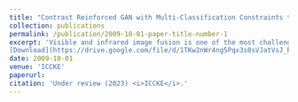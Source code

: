 ```yaml
---
title: "Contrast Reinforced GAN with Multi-Classification Constraints to Visible-Infrared Image Fusion"
collection: publications
permalink: /publication/2009-10-01-paper-title-number-1
excerpt: 'Visible and infrared image fusion is one of the most challenging problems in image fusion. This technique combines the information from visible and infrared images into one single image. This paper proposes an update to a successful technique, GANMcC, to achieve more significant results. GANMcC gives equal attention to contrast and gradient information in visible and infrared images, respectively. The proposed method aims to reinforce the contrast information to the architectur
[Download](https://drive.google.com/file/d/1TKw2nWr4ng5Pqx3s0sVJatVsJ_Pq1oWg/view?usp=sharing)'
date: 2009-10-01
venue: 'ICCKE'
paperurl: 
citation: 'Under review (2023) <i>ICCKE</i>.'
---
```

